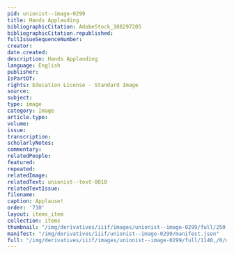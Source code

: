 ```yaml
---
pid: unionist--image-0299
title: Hands Applauding
bibliographicCitation: AdobeStock_108297205
bibliographicCitation.republished: 
fullIssueSequenceNumber: 
creator: 
date.created: 
description: Hands Applauding
language: English
publisher: 
IsPartOf: 
rights: Education License - Standard Image
source: 
subject: 
type: image
category: Image
article.type: 
volume: 
issue: 
transcription: 
scholarlyNotes: 
commentary: 
relatedPeople: 
featured: 
repeated: 
relatedImage: 
relatedText: unionist--text-0010
relatedTextIssue: 
filename: 
caption: Applause!
order: '710'
layout: items_item
collection: items
thumbnail: "/img/derivatives/iiif/images/unionist--image-0299/full/250,/0/default.jpg"
manifest: "/img/derivatives/iiif/unionist--image-0299/manifest.json"
full: "/img/derivatives/iiif/images/unionist--image-0299/full/1140,/0/default.jpg"
---
```

